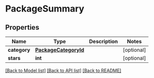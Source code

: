 # PackageSummary

## Properties
Name | Type | Description | Notes
------------ | ------------- | ------------- | -------------
**category** | [**PackageCategoryId**](PackageCategoryId.md) |  | [optional] 
**stars** | **int** |  | [optional] 

[[Back to Model list]](../README.md#documentation-for-models) [[Back to API list]](../README.md#documentation-for-api-endpoints) [[Back to README]](../README.md)

